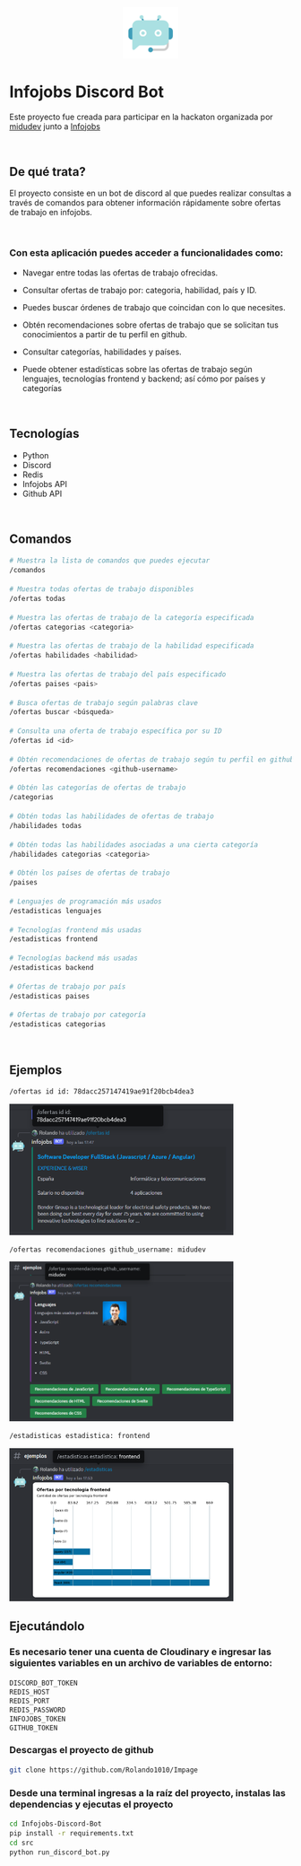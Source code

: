 <p align="center">
    <img src="./static/chatbot.png" width="100"/>
</p>

# Infojobs Discord Bot

Este proyecto fue creada para participar en la hackaton organizada por [midudev](https://twitch.tv/midudev) junto a [Infojobs](https://infojobs.net/)

<br>

## De qué trata?
El proyecto consiste en un bot de discord al que puedes realizar consultas a través de comandos para obtener información rápidamente sobre ofertas de trabajo en infojobs.

<br>

### Con esta aplicación puedes acceder a funcionalidades como:
* Navegar entre todas las ofertas de trabajo ofrecidas.

* Consultar ofertas de trabajo por: categoria, habilidad, país y ID.

* Puedes buscar órdenes de trabajo que coincidan con lo que necesites.

* Obtén recomendaciones sobre ofertas de trabajo que se solicitan tus conocimientos a partir de tu perfil en github.

* Consultar categorías, habilidades y países.

* Puede obtener estadísticas sobre las ofertas de trabajo según lenguajes, tecnologías frontend y backend; así cómo por países y categorías

<br>

## Tecnologías
* Python
* Discord
* Redis
* Infojobs API
* Github API

<br>

## Comandos

```bash
# Muestra la lista de comandos que puedes ejecutar
/comandos

# Muestra todas ofertas de trabajo disponibles
/ofertas todas

# Muestra las ofertas de trabajo de la categoría especificada
/ofertas categorias <categoria>

# Muestra las ofertas de trabajo de la habilidad especificada
/ofertas habilidades <habilidad>

# Muestra las ofertas de trabajo del país especificado
/ofertas paises <pais>

# Busca ofertas de trabajo según palabras clave
/ofertas buscar <búsqueda>

# Consulta una oferta de trabajo específica por su ID
/ofertas id <id>

# Obtén recomendaciones de ofertas de trabajo según tu perfil en github
/ofertas recomendaciones <github-username>

# Obtén las categorías de ofertas de trabajo
/categorias

# Obtén todas las habilidades de ofertas de trabajo
/habilidades todas

# Obtén todas las habilidades asociadas a una cierta categoría
/habilidades categorias <categoria>

# Obtén los países de ofertas de trabajo
/paises

# Lenguajes de programación más usados
/estadisticas lenguajes

# Tecnologías frontend más usadas
/estadisticas frontend

# Tecnologías backend más usadas
/estadisticas backend
    
# Ofertas de trabajo por país
/estadisticas paises

# Ofertas de trabajo por categoría
/estadisticas categorias
```
 
<br>
 
## Ejemplos

```bash
/ofertas id id: 78dacc257147419ae91f20bcb4dea3
```
<img src="./static/examples/job-offer.png" width="400"/>

<br>

```bash
/ofertas recomendaciones github_username: midudev
```
<img src="./static/examples/recommendations.png" width="400"/>

<br>

```bash
/estadisticas estadistica: frontend
```
<img src="./static/examples/frontend-statistics.png" width="400"/>

<br>

## Ejecutándolo

### Es necesario tener una cuenta de Cloudinary e ingresar las siguientes variables en un archivo de variables de entorno:
```env
DISCORD_BOT_TOKEN
REDIS_HOST
REDIS_PORT
REDIS_PASSWORD
INFOJOBS_TOKEN
GITHUB_TOKEN
```

### Descargas el proyecto de github
```bash
git clone https://github.com/Rolando1010/Impage
```

### Desde una terminal ingresas a la raíz del proyecto, instalas las dependencias y ejecutas el proyecto
```bash
cd Infojobs-Discord-Bot
pip install -r requirements.txt
cd src
python run_discord_bot.py
```